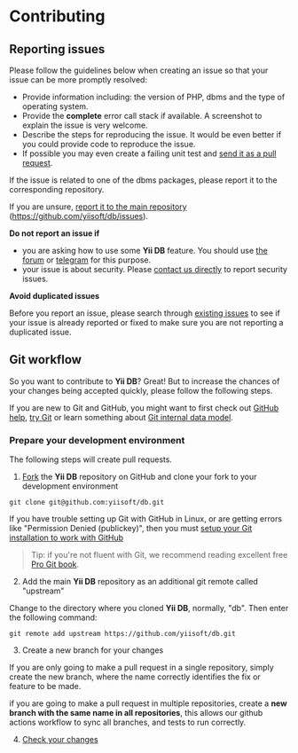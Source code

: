 # Contributing

## Reporting issues

Please follow the guidelines below when creating an issue so that your issue can be more promptly resolved:

* Provide information including: the version of PHP, dbms and the type of operating system.
* Provide the **complete** error call stack if available. A screenshot to explain the issue is very welcome.
* Describe the steps for reproducing the issue. It would be even better if you could provide code to reproduce the issue.
* If possible you may even create a failing unit test and [send it as a pull request](#git-workflow).

If the issue is related to one of the dbms packages, please report it to the corresponding repository.

If you are unsure, [report it to the main repository](https://github.com/yiisoft/db/issues/new) (<https://github.com/yiisoft/db/issues>).

**Do not report an issue if**

* you are asking how to use some **Yii DB** feature. You should use [the forum](https://forum.yiiframework.com/c/yii-3-0/63) or [telegram](https://t.me/yii3en) for this purpose.
* your issue is about security. Please [contact us directly](https://www.yiiframework.com/security/) to report security issues.

**Avoid duplicated issues**

Before you report an issue, please search through [existing issues](https://github.com/yiisoft/db/issues) to see if your issue is already reported or fixed to make sure you are not reporting a duplicated issue.


## Git workflow

So you want to contribute to **Yii DB**? Great! But to increase the chances of your changes being accepted quickly, please follow the following steps.

If you are new to Git and GitHub, you might want to first check out [GitHub help](https://help.github.com/), [try Git](https://try.github.com) or learn something about [Git internal data model](https://nfarina.com/post/9868516270/git-is-simpler).

### Prepare your development environment

The following steps will create pull requests.

1. [Fork](https://help.github.com/fork-a-repo/) the **Yii DB** repository on GitHub and clone your fork to your development environment

```
git clone git@github.com:yiisoft/db.git
```

If you have trouble setting up Git with GitHub in Linux, or are getting errors like "Permission Denied (publickey)", then you must [setup your Git installation to work with GitHub](https://help.github.com/linux-set-up-git/)

> Tip: if you're not fluent with Git, we recommend reading excellent free [Pro Git book](https://git-scm.com/book/en/v2).

2. Add the main **Yii DB** repository as an additional git remote called "upstream"

Change to the directory where you cloned **Yii DB**, normally, "db". Then enter the following command:

```
git remote add upstream https://github.com/yiisoft/db.git
```

3. Create a new branch for your changes

If you are only going to make a pull request in a single repository, simply create the new branch, where the name correctly identifies the fix or feature to be made.

if you are going to make a pull request in multiple repositories, create a **new branch with the same name in all repositories**, this allows our github actions workflow to sync all branches, and tests to run correctly.


4. [Check your changes](/docs/en/testing.md)
